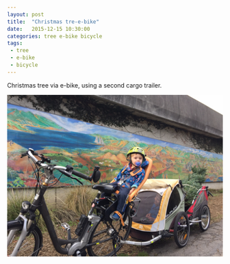 ```yaml
---
layout: post
title:  "Christmas tre-e-bike"
date:   2015-12-15 10:30:00
categories: tree e-bike bicycle
tags:
 - tree
 - e-bike
 - bicycle
---
```


Christmas tree via e-bike, using a second cargo trailer.

![photo of Christmas tre-e-bike](/images/christmas-tre-e-bike-dec-2015.jpg)
